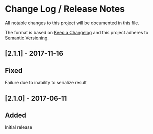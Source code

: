 # Change Log /  Release Notes
All notable changes to this project will be documented in this file.

The format is based on [Keep a Changelog](http://keepachangelog.com/)
and this project adheres to [Semantic Versioning](http://semver.org/).

## [2.1.1] - 2017-11-16
## Fixed
Failure due to inability to serialize result

## [2.1.0] - 2017-06-11
## Added
Initial release
